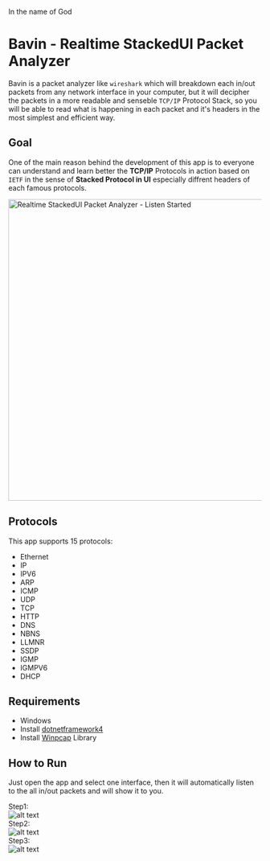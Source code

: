 In the name of God

# Bavin - Realtime StackedUI Packet Analyzer

Bavin is a packet analyzer like `wireshark` which will breakdown each in/out packets from any network interface in your computer, but it will decipher the packets in a more readable and senseble `TCP/IP` Protocol Stack, so you will be able to read what is happening in each packet and it's headers in the most simplest and efficient way.

## Goal
One of the main reason behind the development of this app is to everyone can understand and learn better the **TCP/IP** Protocols in action based on `IETF` in the sense of **Stacked Protocol in UI** especially diffrent headers of each famous protocols.

<img width="600px" src="https://github.com/SeyyedMahdiHP/MyOtherProjects/blob/master/PacketAnalyzer/GUIPacketAnalyzer(WithProtocolStack)/pktanz.PNG" alt="Realtime StackedUI Packet Analyzer - Listen Started "/>

## Protocols
This app supports 15 protocols:
- Ethernet
- IP
- IPV6
- ARP
- ICMP
- UDP
- TCP
- HTTP
- DNS
- NBNS
- LLMNR
- SSDP
- IGMP
- IGMPV6
- DHCP


## Requirements
- Windows
- Install [dotnetframework4](https://dotnet.microsoft.com/en-us/download/dotnet-framework)
- Install [Winpcap](https://www.winpcap.org/install/) Library


## How to Run

Just open the app and select one interface, then it will automatically listen to the all in/out packets and will show it to you.

Step1:
<br>
![alt text](https://github.com/SeyyedMahdiHP/MyOtherProjects/blob/master/PacketAnalyzer/GUIPacketAnalyzer(WithProtocolStack)/startup.PNG "Step1: Program Started")
<br>
Step2:
<br>
![alt text](https://github.com/SeyyedMahdiHP/MyOtherProjects/blob/master/PacketAnalyzer/GUIPacketAnalyzer(WithProtocolStack)/selectNIC.PNG "Select one NetworkCardInterface to start listening")
<br>
Step3:
<br>
![alt text](https://github.com/SeyyedMahdiHP/MyOtherProjects/blob/master/PacketAnalyzer/GUIPacketAnalyzer(WithProtocolStack)/pktanz.PNG "Listen Started")
